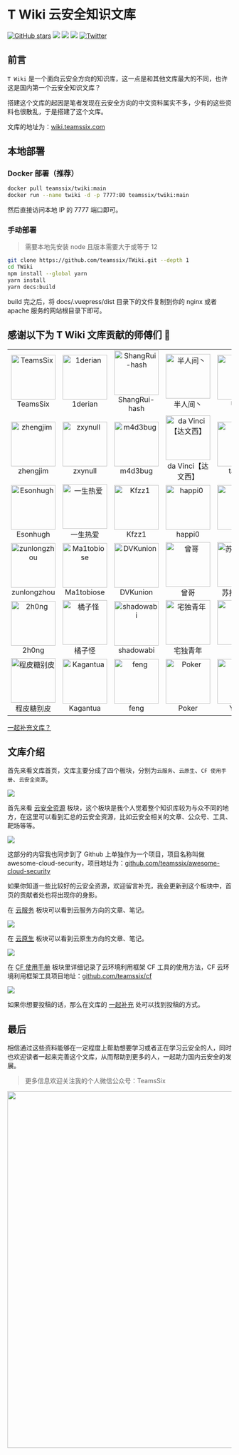 # T Wiki 云安全知识文库

[![GitHub stars](https://img.shields.io/github/stars/teamssix/twiki)](https://github.com/teamssix/twiki) [![](https://img.shields.io/badge/T%20Wiki%20-%E4%BA%91%E5%AE%89%E5%85%A8%E7%9F%A5%E8%AF%86%E6%96%87%E5%BA%93-blue)](https://wiki.teamssix.com/) [![](https://img.shields.io/badge/%E7%8B%BC%E7%BB%84%E5%AE%89%E5%85%A8%E5%9B%A2%E9%98%9F-%E7%9F%A5%E8%AF%86%E6%96%87%E5%BA%93-blue)](https://wiki.wgpsec.org/) [![](https://img.shields.io/badge/PeiQi-%E7%9F%A5%E8%AF%86%E6%96%87%E5%BA%93-blue)](http://wiki.peiqi.tech/) [![Twitter](https://img.shields.io/twitter/follow/teamssix?label=Followers&style=social)](https://twitter.com/teamssix)

## 前言

`T Wiki` 是一个面向云安全方向的知识库，这一点是和其他文库最大的不同，也许这是国内第一个云安全知识文库？

搭建这个文库的起因是笔者发现在云安全方向的中文资料属实不多，少有的这些资料也很散乱，于是搭建了这个文库。

文库的地址为：[wiki.teamssix.com](https://wiki.teamssix.com/)

## 本地部署

### Docker 部署（推荐）

```bash
docker pull teamssix/twiki:main
docker run --name twiki -d -p 7777:80 teamssix/twiki:main
```

然后直接访问本地 IP 的 7777 端口即可。

### 手动部署

> 需要本地先安装 node 且版本需要大于或等于 12

```bash
git clone https://github.com/teamssix/TWiki.git --depth 1
cd TWiki
npm install --global yarn
yarn install
yarn docs:build
```

build 完之后，将 docs/.vuepress/dist 目录下的文件复制到你的 nginx 或者 apache 服务的网站根目录下即可。

## 感谢以下为 T Wiki 文库贡献的师傅们 :confetti_ball:

<table>
    <tr>
        <td align="center"><img alt="TeamsSix" src="./docs/.vuepress/public/img/1651741861.png" style="width: 100px;" /><br />TeamsSix</td>
        <td align="center"><img alt="1derian" src="./docs/.vuepress/public/img/1650108029.png" style="width: 100px;" /><br />1derian</td>
        <td align="center"><img alt="ShangRui-hash" src="./docs/.vuepress/public/img/1650108092.png" style="width: 100px;" /><br />ShangRui-hash</td>
        <td align="center"><img alt="半人间丶" src="./docs/.vuepress/public/img/1650108207.png" style="width: 100px;" /><br />半人间丶</td>
        <td align="center"><img alt="UzJu" src="./docs/.vuepress/public/img/1650253985.png" style="width: 100px;" /><br />UzJu</a>
        </td>
        <td align="center"><img alt="Idle Life" src="./docs/.vuepress/public/img/1650865577.png" style="width: 100px;" /><br />Idle Life</td>
    </tr>
    <tr>
        <td align="center"><img alt="zhengjim" src="./docs/.vuepress/public/img/1650942808.png" style="width: 100px;" /><br />zhengjim</a>
        </td>
        <td align="center"><img alt="zxynull" src="./docs/.vuepress/public/img/1651146804.png" style="width: 100px;" /><br />zxynull</a>
        </td>
        <td align="center"><img alt="m4d3bug" src="./docs/.vuepress/public/img/1651740464.png" style="width: 100px;" /><br />m4d3bug</a>
        </td>
        <td align="center"><img alt="da Vinci【达文西】" src="./docs/.vuepress/public/img/1651917214.png" style="width: 100px;" /><br />da Vinci【达文西】</a>
        </td>
        <td align="center"><img alt="tanger" src="./docs/.vuepress/public/img/1653815174.png" style="width: 100px;" /><br />tanger</a>
        </td>
        <td align="center"><img alt="想走安全的小白" src="./docs/.vuepress/public/img/1654852861.png" style="width: 100px;" /><br />想走安全的小白</a>
        </td>
    </tr>
    <tr>
        <td align="center"><img alt="Esonhugh" src="./docs/.vuepress/public/img/1654854214.png" style="width: 100px;" /><br />Esonhugh</a>
        </td>
        <td align="center"><img alt="一生热爱" src="./docs/.vuepress/public/img/1657203872.png" style="width: 100px;" /><br />一生热爱</a>
        </td>
        <td align="center"><img alt="Kfzz1" src="./docs/.vuepress/public/img/1667370152.png" style="width: 100px;" /><br />Kfzz1</a>
        </td>
        <td align="center"><img alt="happi0" src="./docs/.vuepress/public/img/1674129072.png" style="width: 100px;" /><br />happi0</a>
        </td>
        <td align="center"><img alt="cr" src="./docs/.vuepress/public/img/1684313513.png" style="width: 100px;" /><br />cr</a>
        </td>
        <td align="center"><img alt="k.so" src="./docs/.vuepress/public/img/1686309883.png" style="width: 100px;" /><br />k.so</a>
        </td>
    </tr>
    <tr>
        <td align="center"><img alt="zunlongzhou" src="./docs/.vuepress/public/img/1688704501.png" style="width: 100px;" /><br />zunlongzhou</a>
        </td>
        <td align="center"><img alt="Ma1tobiose" src="./docs/.vuepress/public/img/1688880306.png" style="width: 100px;" /><br />Ma1tobiose</a>
        </td>
        <td align="center"><img alt="DVKunion" src="./docs/.vuepress/public/img/1689259230.png" style="width: 100px;" /><br />DVKunion</a>
        </td>
        <td align="center"><img alt="曾哥" src="./docs/.vuepress/public/img/1689483069.png" style="width: 100px;" /><br />曾哥</a>
        </td>
        <td align="center"><img alt="苏打养乐多" src="./docs/.vuepress/public/img/1692362083.png" style="width: 100px;" /><br />苏打养乐多</a>
        </td>
        <td align="center"><img alt="R!ng0" src="./docs/.vuepress/public/img/1692623031.png" style="width: 100px;" /><br />R!ng0</a>
        </td>
    </tr>
    <tr>
        <td align="center"><img alt="2h0ng" src="./docs/.vuepress/public/img/1692929184.png" style="width: 100px;" /><br />2h0ng</a>
        </td>
        <td align="center"><img alt="橘子怪" src="./docs/.vuepress/public/img/1694685251.png" style="width: 100px;" /><br />橘子怪</a>
        </td>
        <td align="center"><img alt="shadowabi" src="./docs/.vuepress/public/img/2000000015.png" style="width: 100px;" /><br />shadowabi</a>
        </td>
        <td align="center"><img alt="宅独青年" src="./docs/.vuepress/public/img/2000000016.png" style="width: 100px;" /><br />宅独青年</a>
        </td>
        <td align="center"><img alt="弱鸡" src="./docs/.vuepress/public/img/2000000017.png" style="width: 100px;" /><br />弱鸡</a>
        </td>
        <td align="center"><img alt="RBPi" src="./docs/.vuepress/public/img/2000000021.png" style="width: 100px;" /><br />RBPi</a>
        </td>
    </tr>
    <tr>
        <td align="center"><img alt="程皮糖别皮" src="./docs/.vuepress/public/img/2000000022.png" style="width: 100px;" /><br />程皮糖别皮</a>
        </td>
        <td align="center"><img alt="Kagantua" src="./docs/.vuepress/public/img/2000000026.png" style="width: 100px;" /><br />Kagantua</a>
        </td>
        <td align="center"><img alt="feng" src="./docs/.vuepress/public/img/2000000027.png" style="width: 100px;" /><br />feng</a>
        </td>
        <td align="center"><img alt="Poker" src="./docs/.vuepress/public/img/2000000032.png" style="width: 100px;" /><br />Poker</a>
        </td>
        <td align="center"><img alt="Yaney" src="./docs/.vuepress/public/img/2000000040.png" style="width: 100px;" /><br />Yaney</a>
        </td>
        <td align="center"><img alt="CC11001100" src="./docs/.vuepress/public/img/2000000041.png" style="width: 100px;" /><br />CC11001100</a>
        </td>
    </tr>
</table>

[一起补充文库？](https://wiki.teamssix.com/About/Contribute.html)


## 文库介绍

首先来看文库首页，文库主要分成了四个板块，分别为`云服务`、`云原生`、`CF 使用手册`、`云安全资源`。

![](./docs/.vuepress/public/img/1689483438.png)

首先来看 [云安全资源](https://wiki.teamssix.com/CloudSecurityResources/) 板块，这个板块是我个人觉着整个知识库较为与众不同的地方，在这里可以看到汇总的云安全资源，比如云安全相关的文章、公众号、工具、靶场等等。

![](./docs/.vuepress/public/img/1689483513.png)

这部分的内容我也同步到了 Github 上单独作为一个项目，项目名称叫做 awesome-cloud-security，项目地址为：[github.com/teamssix/awesome-cloud-security](https://github.com/teamssix/awesome-cloud-security)

如果你知道一些比较好的云安全资源，欢迎留言补充，我会更新到这个板块中，首页的贡献者处也将出现你的身影。

在 [云服务](https://wiki.teamssix.com/CloudService/) 板块可以看到云服务方向的文章、笔记。

![](./docs/.vuepress/public/img/1689483562.png)

在 [云原生](https://wiki.teamssix.com/CloudNative/) 板块可以看到云原生方向的文章、笔记。

![](./docs/.vuepress/public/img/1689483601.png)

在 [CF 使用手册](https://wiki.teamssix.com/cf/) 板块里详细记录了云环境利用框架 CF 工具的使用方法，CF 云环境利用框架工具项目地址：[github.com/teamssix/cf](https://github.com/teamssix/cf)

![](./docs/.vuepress/public/img/1689483836.png)

如果你想要投稿的话，那么在文库的 [一起补充](https://wiki.teamssix.com/About/Contribute.html) 处可以找到投稿的方式。

## 最后

相信通过这些资料能够在一定程度上帮助想要学习或者正在学习云安全的人，同时也欢迎读者一起来完善这个文库，从而帮助到更多的人，一起助力国内云安全的发展。

>  更多信息欢迎关注我的个人微信公众号：TeamsSix

<div align=center><img width="800" src="https://cdn.jsdelivr.net/gh/teamssix/BlogImages/imgs/202204152148071.png" div align=center/></div>
